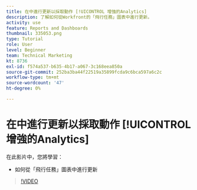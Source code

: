 ```yaml
---
title: 在中進行更新以採取動作 [!UICONTROL 增強的Analytics]
description: 了解如何從Workfront的「飛行任務」圖表中進行更新。
activity: use
feature: Reports and Dashboards
thumbnail: 335053.png
type: Tutorial
role: User
level: Beginner
team: Technical Marketing
kt: 8736
exl-id: f574a537-b635-4b17-a067-3c168eea850a
source-git-commit: 252ba3ba44f22519a35899fcda9c6bca597a6c2c
workflow-type: tm+mt
source-wordcount: '47'
ht-degree: 0%

---
```


# 在中進行更新以採取動作 [!UICONTROL 增強的Analytics]

在此影片中，您將學習：

* 如何從「飛行任務」圖表中進行更新

>[!VIDEO](https://video.tv.adobe.com/v/335053/?quality=12)
